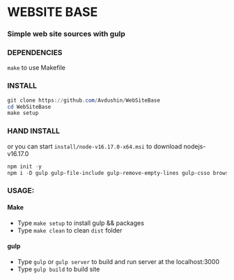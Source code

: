 # WEBSITE BASE

### Simple web site sources with gulp

### DEPENDENCIES

`make` to use Makefile

### INSTALL

```powershell
git clone https://github.com/Avdushin/WebSiteBase
cd WebSiteBase
make setup
```

### HAND INSTALL

or you can start `install/node-v16.17.0-x64.msi` to download nodejs-v16.17.0

```powershell
npm init -y
npm i -D gulp gulp-file-include gulp-remove-empty-lines gulp-csso browser-sync del gulp-htmlmin
```

### USAGE:

#### Make

* Type `make setup` to install gulp && packages
* Type `make clean` to clean `dist` folder

#### gulp

* Type `gulp` or `gulp server` to build and run server at the localhost:3000
* Type `gulp build` to build site

